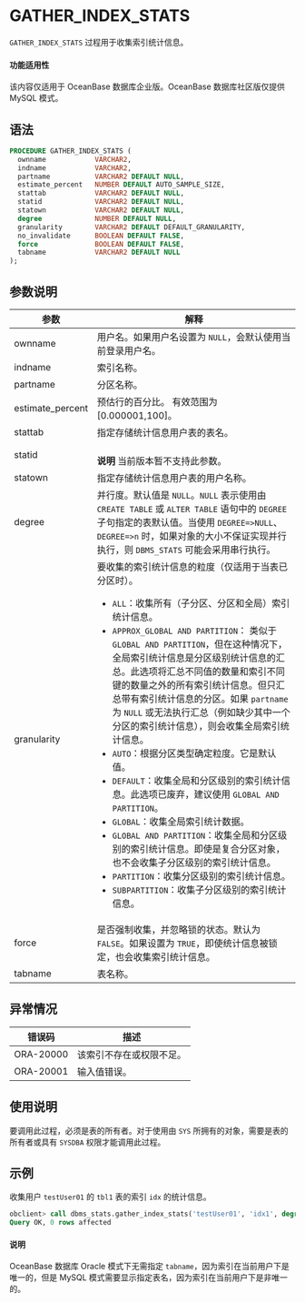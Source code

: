 # GATHER_INDEX_STATS 

`GATHER_INDEX_STATS` 过程用于收集索引统计信息。

  <main id="notice" >
    <h4>功能适用性</h4>
    <p>该内容仅适用于 OceanBase 数据库企业版。OceanBase 数据库社区版仅提供 MySQL 模式。</p>
  </main>

## 语法 

```sql
PROCEDURE GATHER_INDEX_STATS (
  ownname            VARCHAR2,
  indname            VARCHAR2,
  partname           VARCHAR2 DEFAULT NULL,
  estimate_percent   NUMBER DEFAULT AUTO_SAMPLE_SIZE,
  stattab            VARCHAR2 DEFAULT NULL,
  statid             VARCHAR2 DEFAULT NULL,
  statown            VARCHAR2 DEFAULT NULL,
  degree             NUMBER DEFAULT NULL,
  granularity        VARCHAR2 DEFAULT DEFAULT_GRANULARITY,
  no_invalidate      BOOLEAN DEFAULT FALSE,
  force              BOOLEAN DEFAULT FALSE,
  tabname            VARCHAR2 DEFAULT NULL
);
```

## 参数说明 

|        参数       |      解释           |
|------------------|----------------------|
| ownname          | 用户名。如果用户名设置为 `NULL`，会默认使用当前登录用户名。     |
| indname          | 索引名称。   |
| partname         | 分区名称。   |
| estimate_percent | 预估行的百分比。 有效范围为 \[0.000001,100\]。 |
| stattab          | 指定存储统计信息用户表的表名。 |
| statid           | <br>**说明** 当前版本暂不支持此参数。 </br>  |
| statown          | 指定存储统计信息用户表的用户名称。 |
| degree           | 并行度。默认值是 `NULL`。`NULL` 表示使用由 `CREATE TABLE` 或 `ALTER TABLE` 语句中的 `DEGREE` 子句指定的表默认值。当使用 `DEGREE=>NULL`、`DEGREE=>n` 时，如果对象的大小不保证实现并行执行，则 `DBMS_STATS` 可能会采用串行执行。  |
| granularity      | 要收集的索引统计信息的粒度（仅适用于当表已分区时）。 <ul><li> `ALL`：收集所有（子分区、分区和全局）索引统计信息。</li>   <li> `APPROX_GLOBAL AND PARTITION`： 类似于 `GLOBAL AND PARTITION`，但在这种情况下，全局索引统计信息是分区级别统计信息的汇总。此选项将汇总不同值的数量和索引不同键的数量之外的所有索引统计信息。但只汇总带有索引统计信息的分区。如果 `partname` 为 `NULL` 或无法执行汇总（例如缺少其中一个分区的索引统计信息），则会收集全局索引统计信息。   </li>   <li> `AUTO`：根据分区类型确定粒度。它是默认值。 </li>   <li> `DEFAULT`：收集全局和分区级别的索引统计信息。此选项已废弃，建议使用 `GLOBAL AND PARTITION`。  </li>   <li>`GLOBAL`：收集全局索引统计数据。  </li>   <li> `GLOBAL AND PARTITION`：收集全局和分区级别的索引统计信息。即使是复合分区对象，也不会收集子分区级别的索引统计信息。   </li>   <li> `PARTITION`：收集分区级别的索引统计信息。   </li>   <li> `SUBPARTITION`：收集子分区级别的索引统计信息。</li>   </ul>    |
| force            | 是否强制收集，并忽略锁的状态。默认为 `FALSE`。如果设置为 `TRUE`，即使统计信息被锁定，也会收集索引统计信息。  |
| tabname          | 表名称。     |



## 异常情况 

|    错误码    |      描述      |
|-----------|--------------|
| ORA-20000 | 该索引不存在或权限不足。 |
| ORA-20001 | 输入值错误。       |



## 使用说明 

要调用此过程，必须是表的所有者。对于使用由 `SYS` 所拥有的对象，需要是表的所有者或具有 `SYSDBA` 权限才能调用此过程。

## 示例 

收集用户 `testUser01` 的 `tbl1` 表的索引 `idx` 的统计信息。

```sql
obclient> call dbms_stats.gather_index_stats('testUser01', 'idx1', degree=>4, 'tbl1');
Query OK, 0 rows affected
```

  <main id="notice" type='explain'>
    <h4>说明</h4>
    <p>OceanBase 数据库 Oracle 模式下无需指定 <code>tabname</code>，因为索引在当前用户下是唯一的，但是 MySQL 模式需要显示指定表名，因为索引在当前用户下是非唯一的。</p>
  </main>
